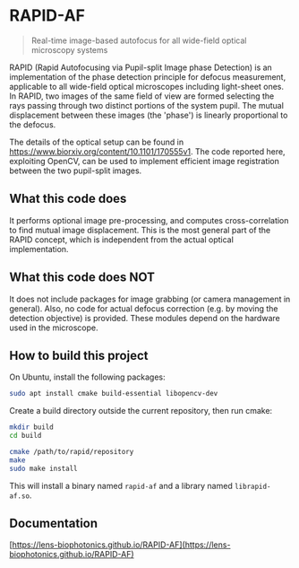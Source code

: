# RAPID-AF
> Real-time image-based autofocus for all wide-field optical microscopy systems
> 

RAPID (Rapid Autofocusing via Pupil-split Image phase Detection) is an
implementation of the phase detection principle for defocus measurement,
applicable to all wide-field optical microscopes including light-sheet ones. In
RAPID, two images of the same field of view are formed selecting the rays
passing through two distinct portions of the system pupil. The mutual
displacement between these images (the 'phase') is linearly proportional to the
defocus.

The details of the optical setup can be found in
https://www.biorxiv.org/content/10.1101/170555v1. The code reported here,
exploiting OpenCV, can be used to implement efficient image registration
between the two pupil-split images.


## What this code does
It performs optional image pre-processing, and computes
cross-correlation to find mutual image displacement. This is the most general
part of the RAPID concept, which is independent from the actual optical
implementation.

## What this code does NOT
It does not include packages for image grabbing (or
camera management in general). Also, no code for actual defocus correction
(e.g. by moving the detection objective) is provided. These modules depend on
the hardware used in the microscope.


## How to build this project
On Ubuntu, install the following packages:
```bash
sudo apt install cmake build-essential libopencv-dev
```

Create a build directory outside the current repository, then run cmake:
```bash
mkdir build
cd build

cmake /path/to/rapid/repository
make
sudo make install
```

This will install a binary named `rapid-af` and a library named
`librapid-af.so`.


## Documentation
[https://lens-biophotonics.github.io/RAPID-AF](https://lens-biophotonics.github.io/RAPID-AF)

